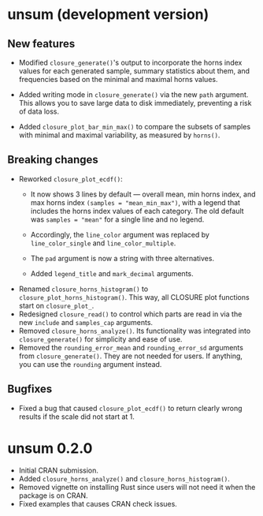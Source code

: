 # unsum (development version)

## New features

-   Modified `closure_generate()`'s output to incorporate the horns index values for each generated sample, summary statistics about them, and frequencies based on the minimal and maximal horns values.

-   Added writing mode in `closure_generate()` via the new `path` argument. This allows you to save large data to disk immediately, preventing a risk of data loss.

-   Added `closure_plot_bar_min_max()` to compare the subsets of samples with minimal and maximal variability, as measured by `horns()`.

## Breaking changes

-   Reworked `closure_plot_ecdf()`:
    -   It now shows 3 lines by default — overall mean, min horns index, and max horns index `(samples = "mean_min_max")`, with a legend that includes the horns index values of each category. The old default was `samples = "mean"` for a single line and no legend.

    -   Accordingly, the `line_color` argument was replaced by `line_color_single` and `line_color_multiple`.

    -   The `pad` argument is now a string with three alternatives.

    -   Added `legend_title` and `mark_decimal` arguments.
-   Renamed `closure_horns_histogram()` to `closure_plot_horns_histogram()`. This way, all CLOSURE plot functions start on `closure_plot_`.
-   Redesigned `closure_read()` to control which parts are read in via the new `include` and `samples_cap` arguments.
-   Removed `closure_horns_analyze()`. Its functionality was integrated into `closure_generate()` for simplicity and ease of use.
-   Removed the `rounding_error_mean` and `rounding_error_sd` arguments from `closure_generate()`. They are not needed for users. If anything, you can use the `rounding` argument instead.

## Bugfixes

-   Fixed a bug that caused `closure_plot_ecdf()` to return clearly wrong results if the scale did not start at 1.

# unsum 0.2.0

-   Initial CRAN submission.
-   Added `closure_horns_analyze()` and `closure_horns_histogram()`.
-   Removed vignette on installing Rust since users will not need it when the package is on CRAN.
-   Fixed examples that causes CRAN check issues.
